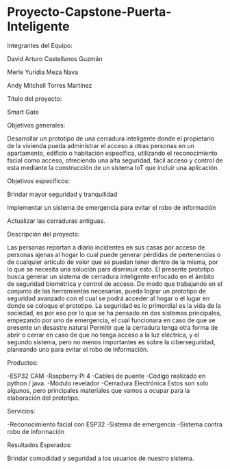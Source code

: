 # Proyecto-Capstone-Puerta-Inteligente
Integrantes del Equipo:

David Arturo Castellanos Guzmán 

Merle Yuridia Meza Nava

Andy Mitchell Torres Martínez


Título del proyecto:

Smart Gate



Objetivos generales:

Desarrollar un prototipo de una cerradura inteligente donde el propietario de la vivienda pueda administrar el acceso a otras personas en un apartamento, edificio o habitación específica, utilizando el reconocimiento facial como acceso, ofreciendo una alta seguridad, fácil acceso y control de esta mediante la construcción de un sistema IoT que incluir una aplicación.

Objetivos específicos:

Brindar mayor seguridad y tranquilidad

Implementar un sistema de emergencia para evitar el robo de información

Actualizar las cerraduras antiguas.

Descripción del proyecto:

Las personas reportan a diario incidentes en sus casas por acceso de personas ajenas al hogar lo cual puede generar pérdidas de pertenencias o de cualquier artículo de valor que se puedan tener dentro de la misma, por lo que se necesita una solución para disminuir esto. El presente prototipo busca generar un sistema de cerradura inteligente enfocado en el ámbito de seguridad biométrica y control de acceso. De modo que trabajando en el conjunto de las herramientas necesarias, pueda lograr un prototipo de seguridad avanzado con el cual se podrá acceder al hogar o el lugar en donde se coloque el prototipo.
La seguridad es lo primordial es la vida de la sociedad, es por eso por lo que se ha pensado en dos sistemas principales, empezando por uno de emergencia, el cual funcionara en caso de que se presente un desastre natural Permitir que la cerradura tenga otra forma de abrir o cerrar en caso de que no tenga acceso a la luz eléctrica, y el segundo sistema, pero no menos importantes es sobre la ciberseguridad, planeando uno para evitar el robo de información.

Productos:

-ESP32 CAM
-Raspberry Pi 4
-Cables de puente
-Código realizado en python / java.
-Módulo revelador
-Cerradura Electrónica
Estos son solo algunos, pero principales materiales que vamos a ocupar para la elaboración del prototipo.

Servicios:

-Reconocimiento facial con ESP32
-Sistema de emergencia
-Sistema contra robo de información

Resultados Esperados:

Brindar comodidad y seguridad a los usuarios de nuestro sistema.
